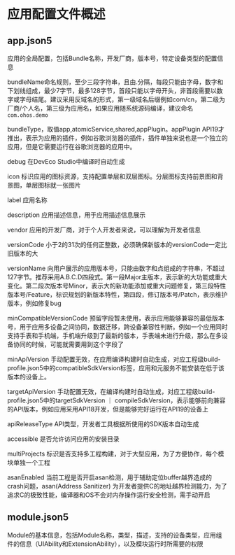 # 应用配置文件概述

## app.json5

应用的全局配置，包括Bundle名称，开发厂商，版本号，特定设备类型的配置信息

bundleName命名规则，至少三段字符串，且由.分隔，每段只能由字母，数字和下划线组成，最少7字节，最多128字节，首段只能以字母开头，非首段需要以数字或字母结尾。建议采用反域名的形式，第一级域名后缀例如com/cn，第二级为厂商/个人名，第三级为应用名，如果应用随系统源码编译，建议命名`com.ohos.demo`

bundleType，取值app,atomicService,shared,appPlugin。appPlugin API19才推出，表示为应用的插件，例如谷歌浏览器的插件，插件单独来说也是一个独立的应用，但是它需要运行在谷歌浏览器的应用中。

debug 在DevEco Studio中编译时自动生成

icon 标识应用的图标资源，支持配置单层和双层图标。分层图标支持前景图和背景图，单层图标就一张图片

label 应用名称

description 应用描述信息，用于应用描述信息展示

vendor 应用的开发厂商，对于个人开发者来说，可以理解为开发者信息

versionCode 小于2的31次的任何正整数，必须确保新版本的versionCode一定比旧版本的大

versionName 向用户展示的应用版本号，只能由数字和点组成的字符串，不超过127字节。推荐采用A.B.C.D四段式。第一段Major主版本，表示新的大功能或重大变化。第二段次版本号Minor，表示大的新功能添加或重大问题修复，第三段特性版本号/Feature，标识规划的新版本特性，第四段，修订版本号/Patch，表示维护版本，例如修复bug

minCompatibleVersionCode 预留字段暂未使用，表示应用能够兼容的最低版本号，用于应用多设备之间协同，数据迁移，跨设备兼容性判断。例如一个应用同时支持手表和手机端，手机端升级到了最新的版本，手表端未进行升级，那么在多设备协同的时候，可能就需要用到这个字段了

minApiVersion 手动配置无效，在应用编译构建时自动生成，对应工程级build-profile.json5中的compatibleSdkVersion标签，应用和元服务不能安装在低于该版本的设备上。

targetApiVersion 手动配置无效，在编译构建时自动生成，对应工程级build-profile.json5中的targetSdkVersion ｜ compileSdkVersion，表示能够前向兼容的API版本，例如应用采用API18开发，但是能够完好运行在API19的设备上

apiReleaseType API类型，开发者工具根据所使用的SDK版本自动生成

accessible 是否允许访问应用的安装目录

multiProjects 标识是否支持多工程构建，对于大型应用，为了方便协作，每个模块单独一个工程

asanEnabled 当前工程是否开启asan检测，用于辅助定位buffer越界造成的crash问题，asan(Address Sanitizer) 为开发者提供C的地址越界检测能力，为了追求C的极致性能，编译器和OS不会对内存操作运行安全检测，需手动开启

## module.json5

Module的基本信息，包括Module名称，类型，描述，支持的设备类型，应用组件的信息（UIAbility和ExtensionAbility），以及模块运行时所需要的权限
